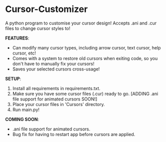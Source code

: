# Cursor-Customizer
A python program to customise your cursor design! Accepts .ani and .cur files to change cursor styles to!

**FEATURES**:
- Can modify many cursor types, including arrow cursor, text cursor, help cursor, etc!
- Comes with a system to restore old cursors when exiting code, so you don't have to manually fix your cursors!
- Saves your selected cursors cross-usage!

**SETUP**:
1. Install all requirements in requirements.txt.
2. Make sure you have some cursor files (.cur) ready to go. [ADDING .ani file support for animated cursors SOON!]
3. Place your cursor files in 'Cursors' directory.
4. Run main.py!

**COMING SOON**:
- .ani file support for animated cursors.
- Bug fix for having to restart app before cursors are applied.
